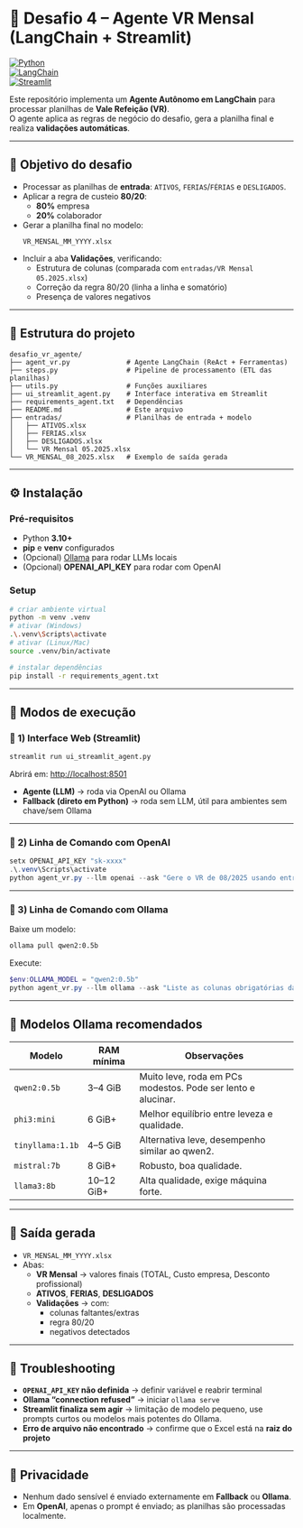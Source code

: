 # 🤖 Desafio 4 – Agente VR Mensal (LangChain + Streamlit)

[![Python](https://img.shields.io/badge/Python-3.10+-blue.svg)](https://www.python.org/)  
[![LangChain](https://img.shields.io/badge/LangChain-Framework-orange)](https://www.langchain.com/)  
[![Streamlit](https://img.shields.io/badge/Streamlit-UI-red)](https://streamlit.io/)  

Este repositório implementa um **Agente Autônomo em LangChain** para processar planilhas de **Vale Refeição (VR)**.  
O agente aplica as regras de negócio do desafio, gera a planilha final e realiza **validações automáticas**.

---

## 🎯 Objetivo do desafio
- Processar as planilhas de **entrada**: `ATIVOS`, `FERIAS`/`FÉRIAS` e `DESLIGADOS`.  
- Aplicar a regra de custeio **80/20**:
  - **80%** empresa  
  - **20%** colaborador  
- Gerar a planilha final no modelo:  
  ```
  VR_MENSAL_MM_YYYY.xlsx
  ```
- Incluir a aba **Validações**, verificando:
  - Estrutura de colunas (comparada com `entradas/VR Mensal 05.2025.xlsx`)  
  - Correção da regra 80/20 (linha a linha e somatório)  
  - Presença de valores negativos  

---

## 📂 Estrutura do projeto
```
desafio_vr_agente/
├── agent_vr.py              # Agente LangChain (ReAct + Ferramentas)
├── steps.py                 # Pipeline de processamento (ETL das planilhas)
├── utils.py                 # Funções auxiliares
├── ui_streamlit_agent.py    # Interface interativa em Streamlit
├── requirements_agent.txt   # Dependências
├── README.md                # Este arquivo
├── entradas/                # Planilhas de entrada + modelo
│   ├── ATIVOS.xlsx
│   ├── FERIAS.xlsx
│   ├── DESLIGADOS.xlsx
│   └── VR Mensal 05.2025.xlsx
└── VR_MENSAL_08_2025.xlsx   # Exemplo de saída gerada
```

---

## ⚙️ Instalação
### Pré-requisitos
- Python **3.10+**  
- **pip** e **venv** configurados  
- (Opcional) [Ollama](https://ollama.com/) para rodar LLMs locais  
- (Opcional) **OPENAI_API_KEY** para rodar com OpenAI  

### Setup
```bash
# criar ambiente virtual
python -m venv .venv
# ativar (Windows)
.\.venv\Scripts\activate
# ativar (Linux/Mac)
source .venv/bin/activate

# instalar dependências
pip install -r requirements_agent.txt
```

---

## 🚀 Modos de execução

### 🔹 1) Interface Web (Streamlit)
```bash
streamlit run ui_streamlit_agent.py
```
Abrirá em: [http://localhost:8501](http://localhost:8501)

- **Agente (LLM)** → roda via OpenAI ou Ollama  
- **Fallback (direto em Python)** → roda sem LLM, útil para ambientes sem chave/sem Ollama  

---

### 🔹 2) Linha de Comando com OpenAI
```powershell
setx OPENAI_API_KEY "sk-xxxx"
.\.venv\Scripts\activate
python agent_vr.py --llm openai --ask "Gere o VR de 08/2025 usando entradas/ e valide com o modelo entradas/VR Mensal 05.2025.xlsx"
```

---

### 🔹 3) Linha de Comando com Ollama
Baixe um modelo:
```bash
ollama pull qwen2:0.5b
```

Execute:
```powershell
$env:OLLAMA_MODEL = "qwen2:0.5b"
python agent_vr.py --llm ollama --ask "Liste as colunas obrigatórias da aba ATIVOS"
```

---

## 🔄 Modelos Ollama recomendados

| Modelo           | RAM mínima | Observações |
|------------------|------------|-------------|
| `qwen2:0.5b`     | 3–4 GiB    | Muito leve, roda em PCs modestos. Pode ser lento e alucinar. |
| `phi3:mini`      | 6 GiB+     | Melhor equilíbrio entre leveza e qualidade. |
| `tinyllama:1.1b` | 4–5 GiB    | Alternativa leve, desempenho similar ao qwen2. |
| `mistral:7b`     | 8 GiB+     | Robusto, boa qualidade. |
| `llama3:8b`      | 10–12 GiB+ | Alta qualidade, exige máquina forte. |

---

## 📄 Saída gerada

- `VR_MENSAL_MM_YYYY.xlsx`  
- Abas:
  - **VR Mensal** → valores finais (TOTAL, Custo empresa, Desconto profissional)  
  - **ATIVOS**, **FERIAS**, **DESLIGADOS**  
  - **Validações** → com:
    - colunas faltantes/extras  
    - regra 80/20  
    - negativos detectados  

---

## 🧯 Troubleshooting
- **`OPENAI_API_KEY` não definida** → definir variável e reabrir terminal  
- **Ollama “connection refused”** → iniciar `ollama serve`  
- **Streamlit finaliza sem agir** → limitação de modelo pequeno, use prompts curtos ou modelos mais potentes do Ollama.  
- **Erro de arquivo não encontrado** → confirme que o Excel está na **raiz do projeto**  

---

## 🔐 Privacidade
- Nenhum dado sensível é enviado externamente em **Fallback** ou **Ollama**.  
- Em **OpenAI**, apenas o prompt é enviado; as planilhas são processadas localmente.
